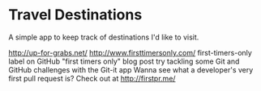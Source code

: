 # Travel Destinations

A simple app to keep track of destinations I'd like to visit.



http://up-for-grabs.net/
http://www.firsttimersonly.com/
first-timers-only label on GitHub
"first timers only" blog post
try tackling some Git and GitHub challenges with the Git-it app
Wanna see what a developer's very first pull request is? Check out at http://firstpr.me/
